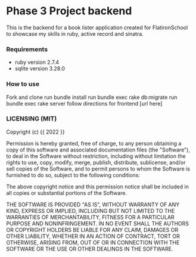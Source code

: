 # Phase 3 Project backend
This is the backend for a book lister application created for FlatironSchool to showcase my skills in ruby, active record and sinatra. 

### Requirements
* ruby version 2.7.4
* sqlite version 3.28.0


### How to use
Fork and clone
run bundle install
run bundle exec rake db:migrate
run bundle exec rake server
follow directions for frontend [url here]


### LICENSING (MIT)
Copyright (c) {{ 2022 }} 

Permission is hereby granted, free of charge, to any person obtaining
a copy of this software and associated documentation files (the
"Software"), to deal in the Software without restriction, including
without limitation the rights to use, copy, modify, merge, publish,
distribute, sublicense, and/or sell copies of the Software, and to
permit persons to whom the Software is furnished to do so, subject to
the following conditions:

The above copyright notice and this permission notice shall be
included in all copies or substantial portions of the Software.

THE SOFTWARE IS PROVIDED "AS IS", WITHOUT WARRANTY OF ANY KIND,
EXPRESS OR IMPLIED, INCLUDING BUT NOT LIMITED TO THE WARRANTIES OF
MERCHANTABILITY, FITNESS FOR A PARTICULAR PURPOSE AND
NONINFRINGEMENT. IN NO EVENT SHALL THE AUTHORS OR COPYRIGHT HOLDERS BE
LIABLE FOR ANY CLAIM, DAMAGES OR OTHER LIABILITY, WHETHER IN AN ACTION
OF CONTRACT, TORT OR OTHERWISE, ARISING FROM, OUT OF OR IN CONNECTION
WITH THE SOFTWARE OR THE USE OR OTHER DEALINGS IN THE SOFTWARE.